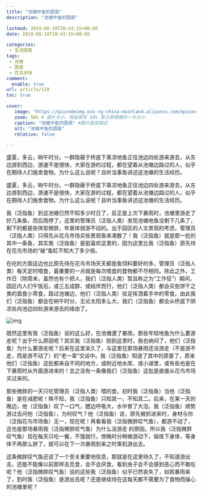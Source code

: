 ```yaml
---
title: "池塘中鱼的困惑"
description: "池塘中鱼的困惑"

lastmod: 2019-08-18T20:43:15+00:00
date: 2019-08-18T20:43:15+00:00

categories:
 - 生活随笔
tags:
 - 池塘
 - 困惑
 - 花鸟市场
comment:
  enable: true
url: article/118
toc: true

cover:
   image: "https://qiucodeimg.oss-rg-china-mainland.aliyuncs.com/qiucode2020/1654349478691.png" #图片路径例如：posts/tech/123/123.png
   zoom: 50% # 图片大小，例如填写 50% 表示原图像的一半大小
   caption: "池塘中鱼的困惑" #图片底部描述
   alt: "池塘中鱼的困惑"
   relative: false

---
```


盛夏，多云，晌午时分。一群隐蔽于桥底下乘凉地鱼正往池边四处游来游去，从东边游到西边，游速不是很快，大家在游的过程，都在望着从池塘边路过的人，似乎在期待人们施舍食物。为什么这么说呢？且听当事鱼讲述这池塘的生活经历。

<!--more-->

 盛夏，多云，晌午时分。一群隐蔽于桥底下乘凉地鱼正往池边四处游来游去，从东边游到西边，游速不是很快，大家在游的过程，都在望着从池塘边路过的人，似乎在期待人们施舍食物。为什么这么说呢？且听当事鱼讲述这池塘的生活经历。

   我（泛指鱼）到这池塘已然不知多少时日了，反正是上次下暴雨时，池塘里游走了好几条鱼，而后雨停了，这里的管理员（泛指人类）发现池塘地鱼没剩下几条了，剩下的都是些体型微胖，年衰体弱游不动的。出于园区的人文景观的考虑，管理员（泛指人类）只得先从花鸟市场买些景观鱼来凑数了！我（泛指鱼）就是那一批的其中一条鱼，其实我（泛指鱼）是挺喜欢这里的，因为这里比我（泛指鱼）原先待在花鸟市场的“破”鱼缸不知大了多少倍。

   在吃的方面这边也比原先待在花鸟市场天天都是鱼饲料要好的多，管理员（泛指人类）每天定时喂食，最重要的一点就是每次喂食的食物都不尽相同。除此之外，工作日（除周末，虽然也有个把人，我们（泛指人类）暂且称之为“工作狂”）期间，园区内人们午饭后，或三五成群、或结伴而行，他们（泛指人类）都会买些饼干之类的面食小零食，路过池塘边，他们（泛指人类）驻足挥洒着手中的零食。由此我们（泛指鱼）都会在晌午时分，无论太阳多么大，我们（泛指鱼）都会从桥底下阴凉处向池边四处游来游去的缘由了。

![img](https://qiucodeimg.oss-rg-china-mainland.aliyuncs.com/qiucode2020/1654349478691.png)

   既然这里有我（泛指鱼）说的这么好，在池塘遭了暴雨，那些年轻地鱼为什么要游走呢？出于什么原因呢？其实我（泛指鱼）刚到这里时，我也纳闷了，他们（泛指鱼）为什么要游走呢？后来在这里呆久了，与这里在那场暴雨还没游走（不是游不走，而是游不动了）的“老一辈”交谈中。我（泛指鱼）知道了其中的原委了，原来他们（泛指鱼）这批都来自不同的地方，或附近地水库、或小湖里，或有些也是在下暴雨时从外面游进来的！总之没有一条像我们（泛指鱼）这批是直接从花鸟市场买过来的。

   那些微胖的一天只吃管理员（泛指人类）喂的食，初时我（泛指鱼）当他（泛指鱼）是在减肥呢！殊不知，我（泛指鱼）只知其一，不知其二。后来，在某一天的晚边，他（泛指鱼）叹了一口气，腮边呼吸大，水中冒了大泡，我（泛指鱼）顺势游过去问他（泛指鱼），为何叹气？他（泛指鱼）说，原先被抓进来时，身材与你（泛指花鸟市场鱼）无一，现在呢！再看看我（泛指微胖叹气鱼），都游不动了，这也是那场暴雨我（泛指微胖叹气鱼）为什么没游走 的原因。所以我（泛指微胖叹气鱼）现在每天只吃一餐，不饿就行，傍晚时分稍微游动下，锻炼下身体，等身体不再那么胖了，就可以在下一次暴雨到来之时乘机游出去。

   这条微胖叹气鱼还说了一个至关重要地信息，那就是在这里待久了，不知道游出去，还能不能像以前那样去觅食，会不会厌食，看到虫子会不会感到恶心而不敢吃呢？他（泛指微胖叹气鱼）说的这些我（泛指鱼）似乎已然丧失了，如若暴雨来了，到时我（泛指鱼）是游出去呢？还是继续待在这每天都不需要为了食物而操心的池塘里呢？